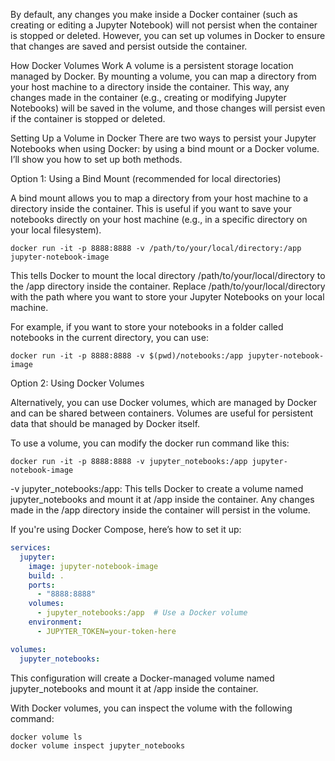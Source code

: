 By default, any changes you make inside a Docker container (such as creating or editing a Jupyter Notebook) will not persist when the container is stopped or deleted. However, you can set up volumes in Docker to ensure that changes are saved and persist outside the container.

How Docker Volumes Work
A volume is a persistent storage location managed by Docker. By mounting a volume, you can map a directory from your host machine to a directory inside the container. This way, any changes made in the container (e.g., creating or modifying Jupyter Notebooks) will be saved in the volume, and those changes will persist even if the container is stopped or deleted.

Setting Up a Volume in Docker
There are two ways to persist your Jupyter Notebooks when using Docker: by using a bind mount or a Docker volume. I’ll show you how to set up both methods.

Option 1: Using a Bind Mount (recommended for local directories)

A bind mount allows you to map a directory from your host machine to a directory inside the container. This is useful if you want to save your notebooks directly on your host machine (e.g., in a specific directory on your local filesystem).

`docker run -it -p 8888:8888 -v /path/to/your/local/directory:/app jupyter-notebook-image`

This tells Docker to mount the local directory /path/to/your/local/directory to the /app directory inside the container. Replace /path/to/your/local/directory with the path where you want to store your Jupyter Notebooks on your local machine.

For example, if you want to store your notebooks in a folder called notebooks in the current directory, you can use:

`docker run -it -p 8888:8888 -v $(pwd)/notebooks:/app jupyter-notebook-image`


Option 2: Using Docker Volumes

Alternatively, you can use Docker volumes, which are managed by Docker and can be shared between containers. Volumes are useful for persistent data that should be managed by Docker itself.

To use a volume, you can modify the docker run command like this:

`docker run -it -p 8888:8888 -v jupyter_notebooks:/app jupyter-notebook-image`

-v jupyter_notebooks:/app: This tells Docker to create a volume named jupyter_notebooks and mount it at /app inside the container. Any changes made in the /app directory inside the container will persist in the volume.

If you're using Docker Compose, here’s how to set it up:

```yml
services:
  jupyter:
    image: jupyter-notebook-image
    build: .
    ports:
      - "8888:8888"
    volumes:
      - jupyter_notebooks:/app  # Use a Docker volume
    environment:
      - JUPYTER_TOKEN=your-token-here

volumes:
  jupyter_notebooks:
```

This configuration will create a Docker-managed volume named jupyter_notebooks and mount it at /app inside the container.

With Docker volumes, you can inspect the volume with the following command:

```bash
docker volume ls
docker volume inspect jupyter_notebooks
```